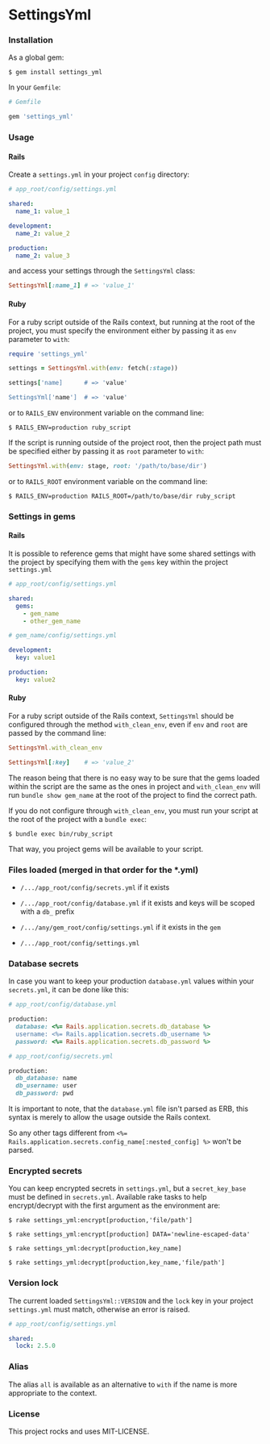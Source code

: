 # SettingsYml

### Installation

As a global gem:

    $ gem install settings_yml

In your `Gemfile`:

```ruby
# Gemfile

gem 'settings_yml'
```

### Usage

#### Rails

Create a `settings.yml` in your project `config` directory:

```yaml
# app_root/config/settings.yml

shared:
  name_1: value_1

development:
  name_2: value_2

production:
  name_2: value_3
```

and access your settings through the `SettingsYml` class:

```ruby
SettingsYml[:name_1] # => 'value_1'
```

#### Ruby

For a ruby script outside of the Rails context, but running at the root of the project,
you must specify the environment either by passing it as `env` parameter to `with`:

```ruby
require 'settings_yml'

settings = SettingsYml.with(env: fetch(:stage))

settings['name]      # => 'value'

SettingsYml['name']  # => 'value'
```

or to `RAILS_ENV` environment variable on the command line:

    $ RAILS_ENV=production ruby_script

If the script is running outside of the project root,
then the project path must be specified either by passing it as `root` parameter to `with`:

```ruby
SettingsYml.with(env: stage, root: '/path/to/base/dir')
```

or to `RAILS_ROOT` environment variable on the command line:

    $ RAILS_ENV=production RAILS_ROOT=/path/to/base/dir ruby_script

### Settings in gems

#### Rails

It is possible to reference gems that might have some shared settings with the project
by specifying them with the `gems` key within the project `settings.yml`

```yaml
# app_root/config/settings.yml

shared:
  gems:
    - gem_name
    - other_gem_name
```

```yaml
# gem_name/config/settings.yml

development:
  key: value1

production:
  key: value2
```

#### Ruby

For a ruby script outside of the Rails context, `SettingsYml` should be configured
through the method `with_clean_env`, even if `env` and `root` are passed by
the command line:

```ruby
SettingsYml.with_clean_env

SettingsYml[:key]    # => 'value_2'
```

The reason being that there is no easy way to be sure that the gems loaded within the
script are the same as the ones in project and `with_clean_env` will run
`bundle show gem_name` at the root of the project to find the correct path.

If you do not configure through `with_clean_env`, you must run your script
at the root of the project with a `bundle exec`:

    $ bundle exec bin/ruby_script

That way, you project gems will be available to your script.

### Files loaded (merged in that order for the *.yml)

* `/.../app_root/config/secrets.yml` if it exists

* `/.../app_root/config/database.yml` if it exists and keys will be scoped with a `db_` prefix

* `/.../any/gem_root/config/settings.yml` if it exists in the `gem`

* `/.../app_root/config/settings.yml`

### Database secrets

In case you want to keep your production `database.yml` values within your `secrets.yml`,
it can be done like this:

```ruby
# app_root/config/database.yml

production:
  database: <%= Rails.application.secrets.db_database %>
  username: <%= Rails.application.secrets.db_username %>
  password: <%= Rails.application.secrets.db_password %>
```

```ruby
# app_root/config/secrets.yml

production:
  db_database: name
  db_username: user
  db_password: pwd
```

It is important to note, that the `database.yml` file isn't parsed as ERB,
this syntax is merely to allow the usage outside the Rails context.

So any other tags different from `<%= Rails.application.secrets.config_name[:nested_config] %>` won't be parsed.

### Encrypted secrets

You can keep encrypted secrets in `settings.yml`, but a `secret_key_base` must be defined in `secrets.yml`.
Available rake tasks to help encrypt/decrypt with the first argument as the environment are:

    $ rake settings_yml:encrypt[production,'file/path']

    $ rake settings_yml:encrypt[production] DATA='newline-escaped-data'

    $ rake settings_yml:decrypt[production,key_name]

    $ rake settings_yml:decrypt[production,key_name,'file/path']

### Version lock

The current loaded `SettingsYml::VERSION` and the `lock` key in your project `settings.yml` must match,
otherwise an error is raised.

```yaml
# app_root/config/settings.yml

shared:
  lock: 2.5.0
```

### Alias

The alias `all` is available as an alternative to `with` if the name is more appropriate to the context.

### License

This project rocks and uses MIT-LICENSE.
